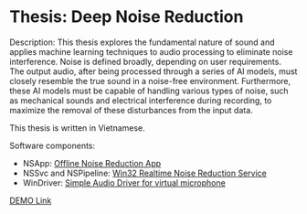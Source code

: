 # Thesis: Deep Noise Reduction
Description:
This thesis explores the fundamental nature of sound and applies machine learning techniques to audio processing to eliminate noise interference. Noise is defined broadly, depending on user requirements. The output audio, after being processed through a series of AI models, must closely resemble the true sound in a noise-free environment. Furthermore, these AI models must be capable of handling various types of noise, such as mechanical sounds and electrical interference during recording, to maximize the removal of these disturbances from the input data.

This thesis is written in Vietnamese.

Software components:
- NSApp: [Offline Noise Reduction App](https://github.com/VuNguyen2k/NSApp)
- NSSvc and NSPipeline: [Win32 Realtime Noise Reduction Service](https://github.com/VuNguyen2k/NSSvc)
- WinDriver: [Simple Audio Driver for virtual microphone](https://github.com/VuNguyen2k/WinDriver)

[DEMO Link](https://drive.google.com/file/d/1cQc1b3UGZalrFVIq4QJRSgJuZsoXlDFN/view?usp=sharing)
